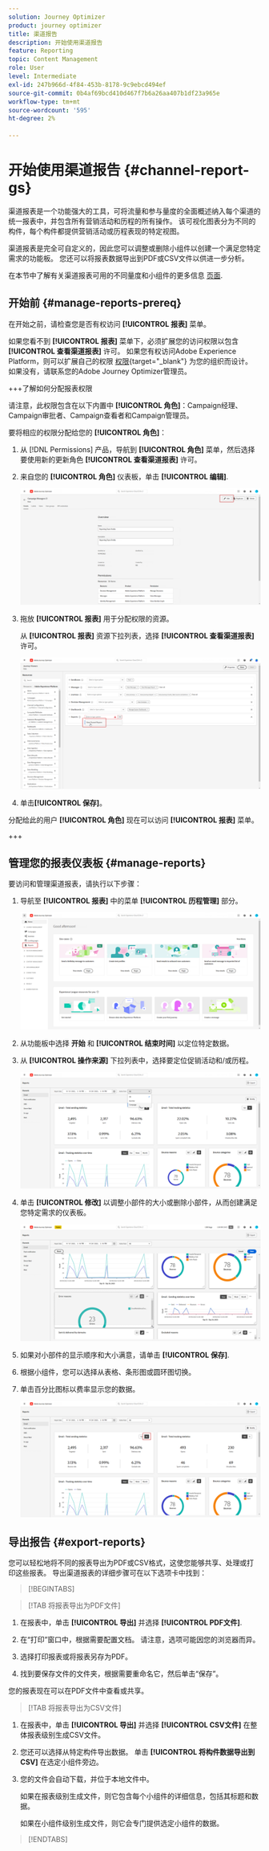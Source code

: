```yaml
---
solution: Journey Optimizer
product: journey optimizer
title: 渠道报告
description: 开始使用渠道报告
feature: Reporting
topic: Content Management
role: User
level: Intermediate
exl-id: 247b966d-4f84-453b-8178-9c9ebcd494ef
source-git-commit: 0b4af69bcd410d467f7b6a26aa407b1df23a965e
workflow-type: tm+mt
source-wordcount: '595'
ht-degree: 2%

---
```


# 开始使用渠道报告 {#channel-report-gs}

渠道报表是一个功能强大的工具，可将流量和参与量度的全面概述纳入每个渠道的统一报表中，并包含所有营销活动和历程的所有操作。 该可视化图表分为不同的构件，每个构件都提供营销活动或历程表现的特定视图。

渠道报表是完全可自定义的，因此您可以调整或删除小组件以创建一个满足您特定需求的功能板。 您还可以将报表数据导出到PDF或CSV文件以供进一步分析。

在本节中了解有关渠道报表可用的不同量度和小组件的更多信息 [页面](channel-report.md).

## 开始前 {#manage-reports-prereq}

在开始之前，请检查您是否有权访问 **[!UICONTROL 报表]** 菜单。

如果您看不到 **[!UICONTROL 报表]** 菜单下，必须扩展您的访问权限以包含 **[!UICONTROL 查看渠道报表]** 许可。 如果您有权访问Adobe Experience Platform，则可以扩展自己的权限 [权限](https://experienceleague.adobe.com/docs/experience-platform/access-control/home.html?lang=zh-Hans){target="_blank"} 为您的组织而设计。 如果没有，请联系您的Adobe Journey Optimizer管理员。

+++了解如何分配报表权限

请注意，此权限包含在以下内置中 **[!UICONTROL 角色]**：Campaign经理、Campaign审批者、Campaign查看者和Campaign管理员。

要将相应的权限分配给您的 **[!UICONTROL 角色]**：

1. 从 [!DNL Permissions] 产品，导航到 **[!UICONTROL 角色]** 菜单，然后选择要使用新的更新角色 **[!UICONTROL 查看渠道报表]** 许可。

1. 来自您的 **[!UICONTROL 角色]** 仪表板，单击 **[!UICONTROL 编辑]**.

   ![](assets/channel_permission_1.png)

1. 拖放 **[!UICONTROL 报表]** 用于分配权限的资源。

   从 **[!UICONTROL 报表]** 资源下拉列表，选择 **[!UICONTROL 查看渠道报表]** 许可。

   ![](assets/channel_permission_2.png)

1. 单击&#x200B;**[!UICONTROL 保存]**。

分配给此的用户 **[!UICONTROL 角色]** 现在可以访问 **[!UICONTROL 报表]** 菜单。

+++

## 管理您的报表仪表板 {#manage-reports}

要访问和管理渠道报表，请执行以下步骤：

1. 导航至 **[!UICONTROL 报表]** 中的菜单 **[!UICONTROL 历程管理]** 部分。

   ![](assets/channel_report_1.png)

1. 从功能板中选择 **开始** 和 **[!UICONTROL 结束时间]** 以定位特定数据。

1. 从 **[!UICONTROL 操作来源]** 下拉列表中，选择要定位促销活动和/或历程。

   ![](assets/channel_report_2.png)

1. 单击 **[!UICONTROL 修改]** 以调整小部件的大小或删除小部件，从而创建满足您特定需求的仪表板。

   ![](assets/channel_report_3.png)

1. 如果对小部件的显示顺序和大小满意，请单击 **[!UICONTROL 保存]**.

1. 根据小组件，您可以选择从表格、条形图或圆环图切换。

1. 单击百分比图标以费率显示您的数据。

   ![](assets/channel_report_4.png)

## 导出报告 {#export-reports}

您可以轻松地将不同的报表导出为PDF或CSV格式，这使您能够共享、处理或打印这些报表。 导出渠道报表的详细步骤可在以下选项卡中找到：

>[!BEGINTABS]

>[!TAB 将报表导出为PDF文件]

1. 在报表中，单击 **[!UICONTROL 导出]** 并选择 **[!UICONTROL PDF文件]**.

1. 在“打印”窗口中，根据需要配置文档。 请注意，选项可能因您的浏览器而异。

1. 选择打印报表或将报表另存为PDF。

1. 找到要保存文件的文件夹，根据需要重命名它，然后单击“保存”。

您的报表现在可以在PDF文件中查看或共享。

>[!TAB 将报表导出为CSV文件]

1. 在报表中，单击 **[!UICONTROL 导出]** 并选择 **[!UICONTROL CSV文件]** 在整体报表级别生成CSV文件。

1. 您还可以选择从特定构件导出数据。 单击 **[!UICONTROL 将构件数据导出到CSV]** 在选定小组件旁边。

1. 您的文件会自动下载，并位于本地文件中。

   如果在报表级别生成文件，则它包含每个小组件的详细信息，包括其标题和数据。

   如果在小组件级别生成文件，则它会专门提供选定小组件的数据。

>[!ENDTABS]
